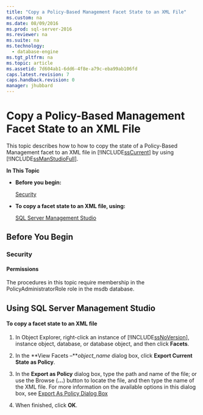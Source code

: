 ```yaml
---
title: "Copy a Policy-Based Management Facet State to an XML File"
ms.custom: na
ms.date: 08/09/2016
ms.prod: sql-server-2016
ms.reviewer: na
ms.suite: na
ms.technology: 
  - database-engine
ms.tgt_pltfrm: na
ms.topic: article
ms.assetid: 7d604ab1-6dd6-4f8e-a79c-eba99ab106fd
caps.latest.revision: 7
caps.handback.revision: 0
manager: jhubbard
---
```

# Copy a Policy-Based Management Facet State to an XML File
This topic describes how to how to copy the state of a Policy-Based Management facet to an XML file in [!INCLUDE[ssCurrent](../../Topics/TopicNameContainA/tokens/ssCurrent_md.md)] by using [!INCLUDE[ssManStudioFull](../../Topics/TopicNameContainA/tokens/ssManStudioFull_md.md)].  
  
 **In This Topic**  
  
-   **Before you begin:**  
  
     [Security](#Security)  
  
-   **To copy a facet state to an XML file, using:**  
  
     [SQL Server Management Studio](#SSMSProcedure)  
  
##  <a name="BeforeYouBegin"></a> Before You Begin  
  
###  <a name="Security"></a> Security  
  
####  <a name="Permissions"></a> Permissions  
 The procedures in this topic require membership in the PolicyAdministratorRole role in the msdb database.  
  
##  <a name="SSMSProcedure"></a> Using SQL Server Management Studio  
  
#### To copy a facet state to an XML file  
  
1.  In Object Explorer, right-click an instance of [!INCLUDE[ssNoVersion](../../Topics/TopicNameContainA/tokens/ssNoVersion_md.md)], instance object, database, or database object, and then click **Facets**.  
  
2.  In the **View Facets –***object_name* dialog box, click **Export Current State as Policy**.  
  
3.  In the **Export as Policy** dialog box, type the path and name of the file; or use the Browse (**...**) button to locate the file, and then type the name of the XML file. For more information on the available options in this dialog box, see [Export As Policy Dialog Box](../../Topics/TopicNameNotContainA/Export-As-Policy-Dialog-Box.md)  
  
4.  When finished, click **OK**.